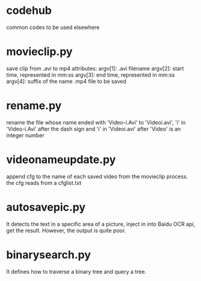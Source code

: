 # codehub
common codes to be used elsewhere

# movieclip.py
save clip from .avi to mp4
attributes:
  argv[1]: .avi filename
  argv[2]: start time, represented in mm:ss
  argv[3]: end time, represented in mm:ss
  argv[4]: suffix of the name .mp4 file to be saved

# rename.py
rename the file whose name ended with 'Video-i.Avi' to 'Videoi.avi', 'i' in 'Video-i.Avi' after the dash sign and 'i' in 'Videoi.avi' after 'Video' is an integer number

# videonameupdate.py
append cfg to the name of each saved video from the movieclip process.
the cfg reads from a cfglist.txt

# autosavepic.py
It detects the text in a specific area of a picture, inject in into Baidu OCR api, get the result. However, the output is quite poor.

# binarysearch.py
It defines how to traverse a binary tree and query a tree.
